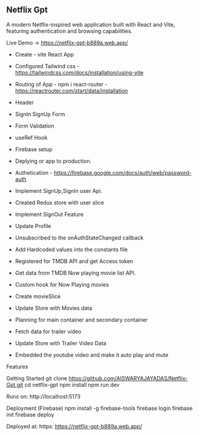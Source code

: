 ## Netflix Gpt

A modern Netflix-inspired web application built with React and Vite, featuring authentication and browsing capabilities.

Live Demo → https://netflix-gpt-b889a.web.app/

- Create - vite React App
- Configured Tailwind css - https://tailwindcss.com/docs/installation/using-vite

- Routing of App - npm i react-router - https://reactrouter.com/start/data/installation

- Header
- SignIn SignUp Form
- Form Validation
- useRef Hook
- Firebase setup
- Deplying or app to production.
- Authetication - https://firebase.google.com/docs/auth/web/password-auth
- Implement SignUp,SignIn user Api.
- Created Redux store with user slice
- Implement SignOut Feature
- Update Profile
- Unsubscribed to the onAuthStateChanged callback
- Add Hardcoded values into the constants file
- Registered for TMDB API and get Access token
- Get data from TMDB Now playing movie list API.
- Custom hook for Now Playing movies
- Create movieSlice
- Update Store with Movies data
- Planning for main container and secondary container
- Fetch data for trailer video
- Update Store with Trailer Video Data
- Embedded the youtube video and make it auto play and mute

Features

Getting Started
git clone https://github.com/AISWARYAJAYADAS/Netflix-Gpt.git
cd netflix-gpt
npm install
npm run dev

Runs on: http://localhost:5173

Deployment (Firebase)
npm install -g firebase-tools
firebase login
firebase init
firebase deploy

Deployed at: https: https://netflix-gpt-b889a.web.app/
